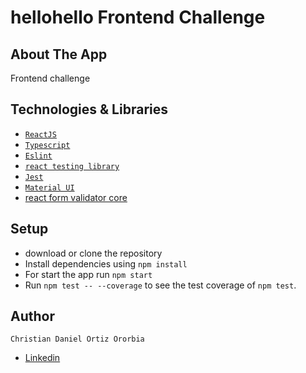 # hellohello Frontend Challenge

## About The App
Frontend challenge 

## Technologies & Libraries
- [`ReactJS`](https://es.reactjs.org/)
- [`Typescript`](https://www.typescriptlang.org/)
- [`Eslint`](https://eslint.org/)
- [`react testing library`](https://testing-library.com/docs/react-testing-library/intro/)
- [`Jest`](https://jestjs.io/)
- [`Material UI`](https://mui.com/)
- [react form validator core](https://www.npmjs.com/package/react-form-validator-core)

## Setup
- download or clone the repository
- Install dependencies using `npm install`
- For start the app run `npm start`
- Run `npm test -- --coverage` to see the test coverage of `npm test`.

## Author

`Christian Daniel Ortiz Ororbia`

- [Linkedin](https://www.linkedin.com/in/christian-daniel-ortiz-ororbia-95b14210b/)

